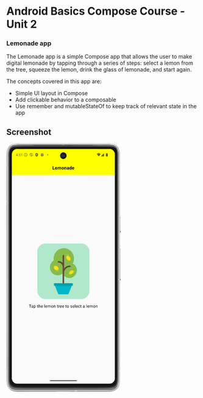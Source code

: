 # Android Basics Compose Course - Unit 2

### Lemonade app
The Lemonade app is a simple Compose app that allows the user to make digital lemonade by tapping through a series of steps: select a lemon from the tree, squeeze the lemon, drink the glass of lemonade, and start again.

The concepts covered in this app are:
* Simple UI layout in Compose
* Add clickable behavior to a composable
* Use remember and mutableStateOf to keep track of relevant state in the app

## Screenshot
<img src="img/Screenshot.png" width="300" height="650" />
